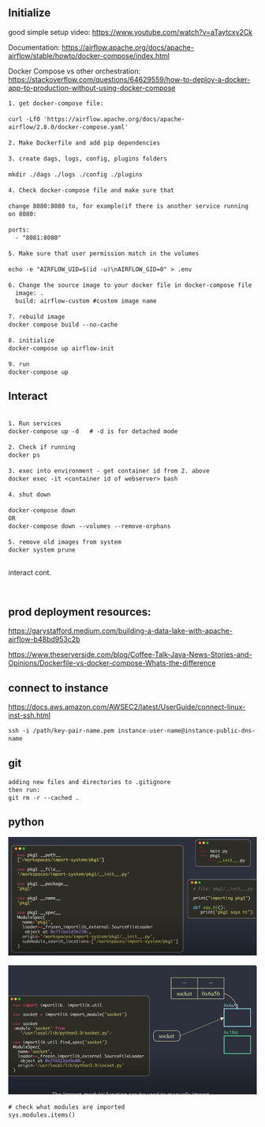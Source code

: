 
## Initialize

good simple setup video: https://www.youtube.com/watch?v=aTaytcxy2Ck

Documentation: https://airflow.apache.org/docs/apache-airflow/stable/howto/docker-compose/index.html

Docker Compose vs other orchestration: https://stackoverflow.com/questions/64629559/how-to-deploy-a-docker-app-to-production-without-using-docker-compose

```
1. get docker-compose file:
 
curl -LfO 'https://airflow.apache.org/docs/apache-airflow/2.8.0/docker-compose.yaml'

2. Make Dockerfile and add pip dependencies

3. create dags, logs, config, plugins folders

mkdir ./dags ./logs ./config ./plugins

4. Check docker-compose file and make sure that 

change 8080:8080 to, for example(if there is another service running on 8080:

ports:
  - "8081:8080"

5. Make sure that user permission match in the volumes

echo -e "AIRFLOW_UID=$(id -u)\nAIRFLOW_GID=0" > .env

6. Change the source image to your docker file in docker-compose file
  image: .
  build: airflow-custom #custom image name 

7. rebuild image
docker compose build --no-cache

8. initialize
docker-compose up airflow-init

9. run
docker-compose up

```

## Interact

```

1. Run services
docker-compose up -d   # -d is for detached mode

2. Check if running
docker ps

3. exec into environment - get container id from 2. above
docker exec -it <container id of webserver> bash

4. shut down

docker-compose down
OR
docker-compose down --volumes --remove-orphans

5. remove old images from system
docker system prune


```
interact cont.
```


```

## prod deployment resources:

https://garystafford.medium.com/building-a-data-lake-with-apache-airflow-b48bd953c2b

https://www.theserverside.com/blog/Coffee-Talk-Java-News-Stories-and-Opinions/Dockerfile-vs-docker-compose-Whats-the-difference

## connect to instance

https://docs.aws.amazon.com/AWSEC2/latest/UserGuide/connect-linux-inst-ssh.html

```
ssh -i /path/key-pair-name.pem instance-user-name@instance-public-dns-name

```

## git
```
adding new files and directories to .gitignore
then run:
git rm -r --cached .
```

## python
![img.png](img.png)

![img_1.png](img_1.png)

```
# check what modules are imported
sys.modules.items()


```





